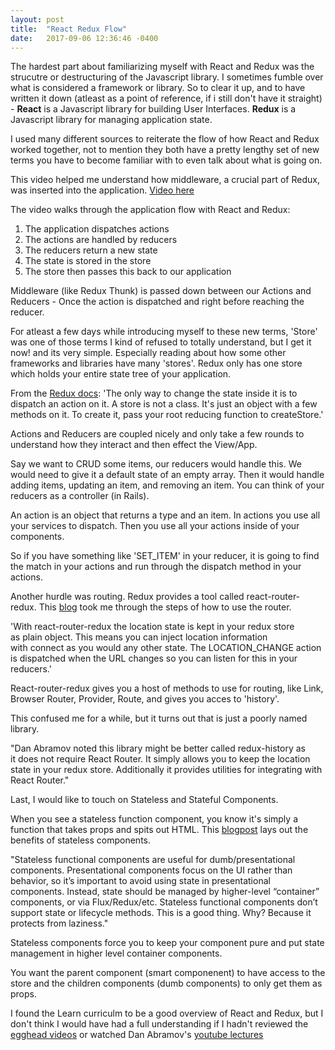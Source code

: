 ```yaml
---
layout: post
title:  "React Redux Flow"
date:   2017-09-06 12:36:46 -0400
---
```



The hardest part about familiarizing myself with React and Redux was the strucutre or destructuring of the Javascript library. I sometimes fumble over what is considered a framework or library. So to clear it up, and to have written it down (atleast as a point of reference, if i still don't have it straight) - **React** is a Javascript library for building User Interfaces. **Redux** is a Javascript library for managing application state. 

I used many different sources to reiterate the flow of how React and Redux worked together, not to mention they both have a pretty lengthy set of new terms you have to become familiar with to even talk about what is going on.

This video helped me understand how middleware, a crucial part of Redux, was inserted into the application. [Video here](https://www.youtube.com/watch?v=AgO7YcJeBh4)

The video walks through the application flow with React and Redux:

1. The application dispatches actions
2. The actions are handled by reducers
3. The reducers return a new state
4. The state is stored in the store
5. The store then passes this back to our application

Middleware (like Redux Thunk) is passed down between our Actions and Reducers - Once the action is dispatched and right before reaching the reducer. 

For atleast a few days while introducing myself to these new terms, 'Store' was one of those terms I kind of refused to totally understand, but I get it now! and its very simple. Especially reading about how some other frameworks and libraries have many 'stores'. Redux only has one store which holds your entire state tree of your application. 

From the [Redux docs](http://redux.js.org/docs/api/Store.html): 
'The only way to change the state inside it is to dispatch an action on it. A store is not a class. It's just an object with a few methods on it. To create it, pass your root reducing function to createStore.' 

Actions and Reducers are coupled nicely and only take a few rounds to understand how they interact and then effect the View/App. 

Say we want to CRUD some items, our reducers would handle this. We would need to give it a default state of an empty array. Then it would handle adding items, updating an item, and removing an item. You can think of your reducers as a controller (in Rails). 

An action is an object that returns a type and an item. In actions you use all your services to dispatch. Then you use all your actions inside of your components. 

So if you have something like 'SET_ITEM' in your reducer, it is going to find the match in your actions and run through the dispatch method in your actions.

Another hurdle was routing. Redux provides a tool called react-router-redux. This [blog](https://blog.marvelapp.com/managing-the-url-in-a-redux-app/) took me through the steps of how to use the router. 

'With react-router-redux the location state is kept in your redux store as plain object. This means you can inject location information with connect as you would any other state. The LOCATION_CHANGE action is dispatched when the URL changes so you can listen for this in your reducers.'

React-router-redux gives you a host of methods to use for routing, like Link, Browser Router, Provider, Route, and gives you acces to 'history'.

This confused me for a while, but it turns out that is just a poorly named library. 

"Dan Abramov noted this library might be better called redux-history as it does not require React Router. It simply allows you to keep the location state in your redux store. Additionally it provides utilities for integrating with React Router."

Last, I would like to touch on Stateless and Stateful Components. 

When you see a stateless function component, you know it's simply a function that takes props and spits out HTML. This [blogpost](https://hackernoon.com/react-stateless-functional-components-nine-wins-you-might-have-overlooked-997b0d933dbc) lays out the benefits of stateless components.

"Stateless functional components are useful for dumb/presentational components. Presentational components focus on the UI rather than behavior, so it’s important to avoid using state in presentational components. Instead, state should be managed by higher-level “container” components, or via Flux/Redux/etc. Stateless functional components don’t support state or lifecycle methods. This is a good thing. Why? Because it protects from laziness."

Stateless components force you to keep your component pure and put state management in higher level container components.

You want the parent component (smart componenent) to have access to the store and the children components (dumb components) to only get them as props.

I found the Learn curriculm to be a good overview of React and Redux, but I don't think I would have had a full understanding if I hadn't reviewed the [egghead videos](https://egghead.io/) or watched Dan Abramov's [youtube lectures](https://www.youtube.com/watch?v=xsSnOQynTHs&t=2s)






